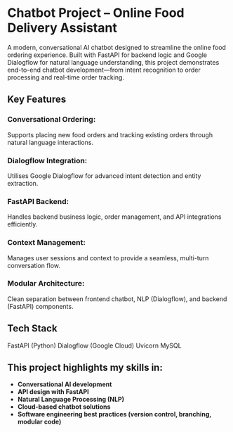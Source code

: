 # Chatbot Project – Online Food Delivery Assistant
A modern, conversational AI chatbot designed to streamline the online food ordering experience. Built with FastAPI for backend logic and Google Dialogflow for natural language understanding, this project demonstrates end-to-end chatbot development—from intent recognition to order processing and real-time order tracking.

## Key Features
### Conversational Ordering:
Supports placing new food orders and tracking existing orders through natural language interactions.

### Dialogflow Integration:
Utilises Google Dialogflow for advanced intent detection and entity extraction.

### FastAPI Backend:
Handles backend business logic, order management, and API integrations efficiently.

### Context Management:
Manages user sessions and context to provide a seamless, multi-turn conversation flow.

### Modular Architecture:
Clean separation between frontend chatbot, NLP (Dialogflow), and backend (FastAPI) components.

## Tech Stack
FastAPI (Python)
Dialogflow (Google Cloud)
Uvicorn
MySQL 

## This project highlights my skills in:

- **Conversational AI development**
- **API design with FastAPI**
- **Natural Language Processing (NLP)**
- **Cloud-based chatbot solutions**
- **Software engineering best practices (version control, branching, modular code)**